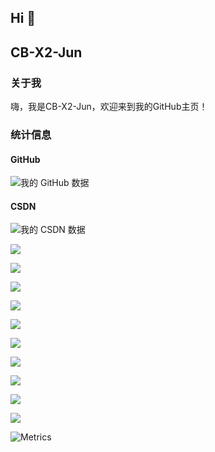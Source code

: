 ## Hi 👋

## CB-X2-Jun

### 关于我
嗨，我是CB-X2-Jun，欢迎来到我的GitHub主页！

### 统计信息

#### GitHub
![我的 GitHub 数据](https://stats.justsong.cn/api/github?username=CB-X2-Jun&theme=ayu-mirage&lang=zh-CN)

#### CSDN
![我的 CSDN 数据](https://stats.justsong.cn/api/csdn?id=JunZhou_&theme=ayu-mirage&lang=zh-CN)

![](https://stats.justsong.cn/api/website/?url=https://github.com&style=flat)

![](https://stats.justsong.cn/api/website/?url=https://www.luogu.com.cn&style=flat)

![](https://stats.justsong.cn/api/website/?url=https://atcoder.jp&style=flat)

![](https://stats.justsong.cn/api/website/?url=https://codeforces.com&style=flat)

![](https://stats.justsong.cn/api/website/?url=https://uva.onlinejudge.org&style=flat)

![](https://stats.justsong.cn/api/website/?url=https://hackerrank.com&style=flat)

![](https://stats.justsong.cn/api/website/?url=https://vjudge.net&style=flat)

![](https://stats.justsong.cn/api/website/?url=https://cb-x2-jun.github.io&style=flat)

![](https://stats.justsong.cn/api/website/?url=https://cb-x2-jun.nic.kg&style=flat)

![](https://stats.justsong.cn/api/website/?url=https://www.cb-x2-jun.run.place&style=flat)

<!--
**CB-X2-Jun/CB-X2-Jun** is a ✨ _special_ ✨ repository because its `README.md` (this file) appears on your GitHub profile.

Here are some ideas to get you started:

- 🔭 I’m currently working on ...
- 🌱 I’m currently learning ...
- 👯 I’m looking to collaborate on ...
- 🤔 I’m looking for help with ...
- 💬 Ask me about ...
- 📫 How to reach me: ...
- 😄 Pronouns: ...
- ⚡ Fun fact: ...
-->

![Metrics](https://metrics.lecoq.io/CB-X2-Jun?template=classic&languages=1&isocalendar=1&achievements=1&stars=1&followup=1&activity=1&lines=1&repositories=1&base=header%2C%20activity%2C%20community%2C%20repositories%2C%20metadata&base.indepth=false&base.hireable=false&base.skip=false&repositories.batch=100&repositories.forks=false&repositories.affiliations=owner&isocalendar=false&isocalendar.duration=full-year&languages=false&languages.limit=12&languages.threshold=0%25&languages.other=false&languages.colors=github&languages.sections=most-used&languages.indepth=false&languages.analysis.timeout=15&languages.analysis.timeout.repositories=7.5&languages.categories=markup%2C%20programming&languages.recent.categories=markup%2C%20programming&languages.recent.load=300&languages.recent.days=14&lines=false&lines.sections=base&lines.repositories.limit=2&lines.history.limit=1&lines.delay=0&stars=false&stars.limit=4&followup=false&followup.sections=repositories&followup.indepth=false&followup.archived=true&repositories=false&repositories.pinned=0&repositories.starred=0&repositories.random=0&repositories.order=featured%2C%20pinned%2C%20starred%2C%20random&achievements=false&achievements.threshold=C&achievements.secrets=true&achievements.display=detailed&achievements.limit=0&activity=false&activity.limit=4&activity.load=300&activity.days=14&activity.visibility=all&activity.timestamps=true&activity.filter=all&config.timezone=Asia%2FShanghai)

